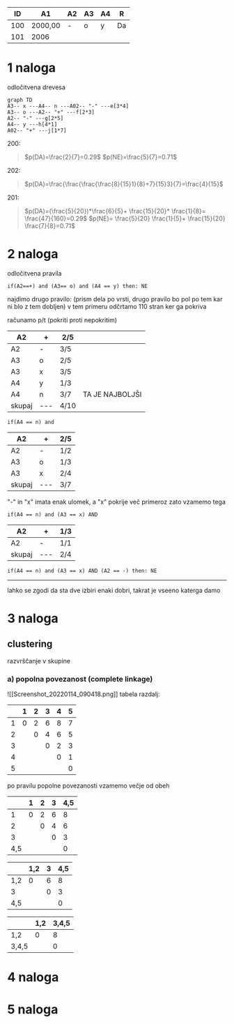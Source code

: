 | ID  | A1      | A2  | A3  | A4  | R   |
| --- | ------- | --- | --- | --- | --- |
| 100 | 2000,00 | -   | o   | y   | Da  |
| 101 | 2006        |     |     |     |     |

# 1 naloga
odločitvena drevesa
```mermaid
graph TD
A3-- x ---A4-- n ---A02-- "-" ---e[3*4]
A3-- o ---A2-- "+" ---f[2*3]
A2-- "-" ---g[2*5]
A4-- y ---h[4*1]
A02-- "+" ---j[1*7]
```
200:
>$p(DA)=\frac{2}{7}=0.29$
>$p(NE)=\frac{5}{7}=0.71$

202:
>$p(DA)=\frac{\frac{\frac{\frac{8}{15}1}{8}+7}{15}3}{7}=\frac{4}{15}$

201:
>$p(DA)=(\frac{5}{20})*\frac{6}{5}+ \frac{15}{20}* \frac{1}{8}= \frac{47}{160}=0.29$
>$p(NE)= \frac{5}{20} \frac{1}{5}+ \frac{15}{20} \frac{7}{8}=0.71$

# 2 naloga
odločitvena pravila
```
if(A2==+) and (A3== o) and (A4 == y) then: NE
```
najdimo drugo pravilo:
(prism dela po vrsti, drugo pravilo bo pol po tem kar ni blo z tem dobljen)
v tem primeru odčrtamo 110 stran ker ga pokriva

računamo p/t (pokriti proti nepokritim) 

| A2     | +   | 2/5  |                 |
| ------ | --- | ---- | --------------- |
| A2     | -   | 3/5  |                 |
| A3     | o   | 2/5  |                 |
| A3     | x   | 3/5  |                 |
| A4     | y   | 1/3  |                 |
| A4     | n   | 3/7  | TA JE NAJBOLJŠI |
| skupaj | --- | 4/10 |                 |

```
if(A4 == n) and 
```

 | A2     | +   | 2/5 |
 | ------ | --- | --- |
 | A2     | -   | 1/2 |
 | A3     | o   | 1/3 |
 | A3     | x   | 2/4 |
 | skupaj | --- | 3/7 |

"-" in "x" imata enak ulomek, a "x" pokrije več primeroz zato vzamemo tega

```
if(A4 == n) and (A3 == x) AND
```

| A2     | +   | 1/3 |
| ------ | --- | --- |
| A2     | -   | 1/1 | 
| skupaj | --- | 2/4 |

```
if(A4 == n) and (A3 == x) AND (A2 == -) then: NE
```

---

lahko se zgodi da sta dve izbiri enaki dobri, takrat je vseeno katerga damo
# 3 naloga
## clustering
razvrščanje v skupine
### a) popolna povezanost (complete linkage)
![[Screenshot_20220114_090418.png]]
tabela razdalj:

|     | 1   | 2   | 3   | 4   | 5   |
| --- | --- | --- | --- | --- | --- |
| 1   | 0   | 2   | 6   | 8   | 7   |
| 2   |     | 0   | 4   | 6   | 5   |
| 3   |     |     | 0   | 2   | 3   |
| 4   |     |     |     | 0   | 1   |
| 5   |     |     |     |     | 0   |

po pravilu popolne povezanosti vzamemo večje od obeh

|     | 1   | 2   | 3   | 4,5 |
| --- | --- | --- | --- | --- |
| 1   | 0   | 2   | 6   | 8   |
| 2   |     | 0   | 4   | 6   |
| 3   |     |     | 0   | 3   |
| 4,5 |     |     |     | 0   |

|     | 1,2 | 3   | 4,5 |
| --- | --- | --- | --- |
| 1,2 | 0   | 6   | 8   |
| 3   |     | 0   | 3   | 
| 4,5 |     |     | 0   |

|       | 1,2 | 3,4,5 |
| ----- | --- | ----- |
| 1,2   | 0   | 8     | 
| 3,4,5 |     | 0     |



# 4 naloga

# 5 naloga
